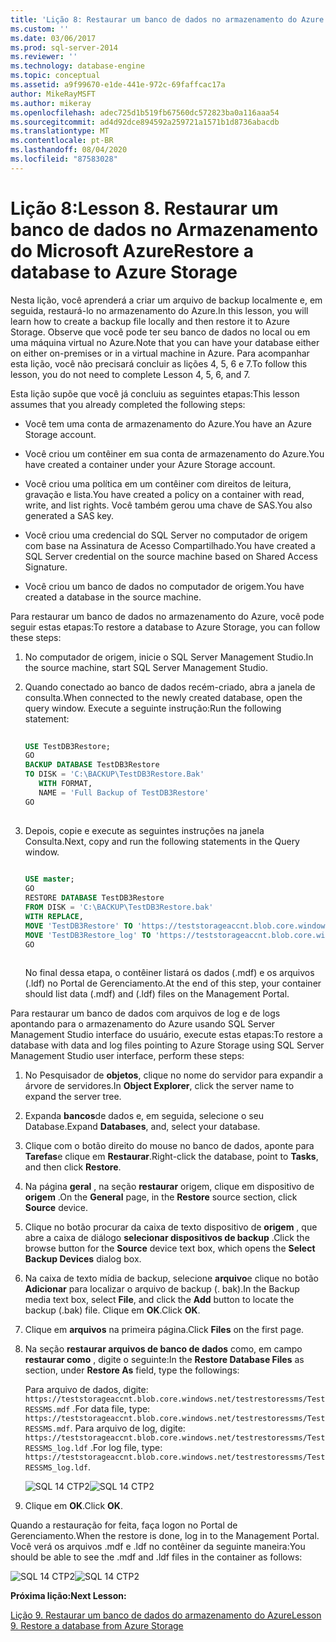 ```yaml
---
title: 'Lição 8: Restaurar um banco de dados no armazenamento do Azure | Microsoft Docs'
ms.custom: ''
ms.date: 03/06/2017
ms.prod: sql-server-2014
ms.reviewer: ''
ms.technology: database-engine
ms.topic: conceptual
ms.assetid: a9f99670-e1de-441e-972c-69faffcac17a
author: MikeRayMSFT
ms.author: mikeray
ms.openlocfilehash: adec725d1b519fb67560dc572823ba0a116aaa54
ms.sourcegitcommit: ad4d92dce894592a259721a1571b1d8736abacdb
ms.translationtype: MT
ms.contentlocale: pt-BR
ms.lasthandoff: 08/04/2020
ms.locfileid: "87583028"
---
```

# <a name="lesson-8-restore-a-database-to-azure-storage"></a><span data-ttu-id="3473a-103">Lição 8:</span><span class="sxs-lookup"><span data-stu-id="3473a-103">Lesson 8.</span></span> <span data-ttu-id="3473a-104">Restaurar um banco de dados no Armazenamento do Microsoft Azure</span><span class="sxs-lookup"><span data-stu-id="3473a-104">Restore a database to Azure Storage</span></span>
  <span data-ttu-id="3473a-105">Nesta lição, você aprenderá a criar um arquivo de backup localmente e, em seguida, restaurá-lo no armazenamento do Azure.</span><span class="sxs-lookup"><span data-stu-id="3473a-105">In this lesson, you will learn how to create a backup file locally and then restore it to Azure Storage.</span></span> <span data-ttu-id="3473a-106">Observe que você pode ter seu banco de dados no local ou em uma máquina virtual no Azure.</span><span class="sxs-lookup"><span data-stu-id="3473a-106">Note that you can have your database either on either on-premises or in a virtual machine in Azure.</span></span> <span data-ttu-id="3473a-107">Para acompanhar esta lição, você não precisará concluir as lições 4, 5, 6 e 7.</span><span class="sxs-lookup"><span data-stu-id="3473a-107">To follow this lesson, you do not need to complete Lesson 4, 5, 6, and 7.</span></span>  
  
 <span data-ttu-id="3473a-108">Esta lição supõe que você já concluiu as seguintes etapas:</span><span class="sxs-lookup"><span data-stu-id="3473a-108">This lesson assumes that you already completed the following steps:</span></span>  
  
-   <span data-ttu-id="3473a-109">Você tem uma conta de armazenamento do Azure.</span><span class="sxs-lookup"><span data-stu-id="3473a-109">You have an Azure Storage account.</span></span>  
  
-   <span data-ttu-id="3473a-110">Você criou um contêiner em sua conta de armazenamento do Azure.</span><span class="sxs-lookup"><span data-stu-id="3473a-110">You have created a container under your Azure Storage account.</span></span>  
  
-   <span data-ttu-id="3473a-111">Você criou uma política em um contêiner com direitos de leitura, gravação e lista.</span><span class="sxs-lookup"><span data-stu-id="3473a-111">You have created a policy on a container with read, write, and list rights.</span></span> <span data-ttu-id="3473a-112">Você também gerou uma chave de SAS.</span><span class="sxs-lookup"><span data-stu-id="3473a-112">You also generated a SAS key.</span></span>  
  
-   <span data-ttu-id="3473a-113">Você criou uma credencial do SQL Server no computador de origem com base na Assinatura de Acesso Compartilhado.</span><span class="sxs-lookup"><span data-stu-id="3473a-113">You have created a SQL Server credential on the source machine based on Shared Access Signature.</span></span>  
  
-   <span data-ttu-id="3473a-114">Você criou um banco de dados no computador de origem.</span><span class="sxs-lookup"><span data-stu-id="3473a-114">You have created a database in the source machine.</span></span>  
  
 <span data-ttu-id="3473a-115">Para restaurar um banco de dados no armazenamento do Azure, você pode seguir estas etapas:</span><span class="sxs-lookup"><span data-stu-id="3473a-115">To restore a database to Azure Storage, you can follow these steps:</span></span>  
  
1.  <span data-ttu-id="3473a-116">No computador de origem, inicie o SQL Server Management Studio.</span><span class="sxs-lookup"><span data-stu-id="3473a-116">In the source machine, start SQL Server Management Studio.</span></span>  
  
2.  <span data-ttu-id="3473a-117">Quando conectado ao banco de dados recém-criado, abra a janela de consulta.</span><span class="sxs-lookup"><span data-stu-id="3473a-117">When connected to the newly created database, open the query window.</span></span> <span data-ttu-id="3473a-118">Execute a seguinte instrução:</span><span class="sxs-lookup"><span data-stu-id="3473a-118">Run the following statement:</span></span>  
  
    ```sql  
  
    USE TestDB3Restore;   
    GO   
    BACKUP DATABASE TestDB3Restore   
    TO DISK = 'C:\BACKUP\TestDB3Restore.Bak'   
       WITH FORMAT,   
       NAME = 'Full Backup of TestDB3Restore'   
    GO  
  
    ```  
  
3.  <span data-ttu-id="3473a-119">Depois, copie e execute as seguintes instruções na janela Consulta.</span><span class="sxs-lookup"><span data-stu-id="3473a-119">Next, copy and run the following statements in the Query window.</span></span>  
  
    ```sql  
  
    USE master;   
    GO   
    RESTORE DATABASE TestDB3Restore    
    FROM DISK = 'C:\BACKUP\TestDB3Restore.bak'    
    WITH REPLACE,   
    MOVE 'TestDB3Restore' TO 'https://teststorageaccnt.blob.core.windows.net/testcontainrestore/TestDB3Restore.mdf',     
    MOVE 'TestDB3Restore_log' TO 'https://teststorageaccnt.blob.core.windows.net/testcontainrestore/TestDB3Restore_log.ldf';   
    GO  
  
    ```  
  
     <span data-ttu-id="3473a-120">No final dessa etapa, o contêiner listará os dados (.mdf) e os arquivos (.ldf) no Portal de Gerenciamento.</span><span class="sxs-lookup"><span data-stu-id="3473a-120">At the end of this step, your container should list data (.mdf) and (.ldf) files on the Management Portal.</span></span>  
  
 <span data-ttu-id="3473a-121">Para restaurar um banco de dados com arquivos de log e de logs apontando para o armazenamento do Azure usando SQL Server Management Studio interface do usuário, execute estas etapas:</span><span class="sxs-lookup"><span data-stu-id="3473a-121">To restore a database with data and log files pointing to Azure Storage using SQL Server Management Studio user interface, perform these steps:</span></span>  
  
1.  <span data-ttu-id="3473a-122">No Pesquisador de **objetos**, clique no nome do servidor para expandir a árvore de servidores.</span><span class="sxs-lookup"><span data-stu-id="3473a-122">In **Object Explorer**, click the server name to expand the server tree.</span></span>  
  
2.  <span data-ttu-id="3473a-123">Expanda **bancos**de dados e, em seguida, selecione o seu Database.</span><span class="sxs-lookup"><span data-stu-id="3473a-123">Expand **Databases**, and, select your database.</span></span>  
  
3.  <span data-ttu-id="3473a-124">Clique com o botão direito do mouse no banco de dados, aponte para **Tarefas**e clique em **Restaurar**.</span><span class="sxs-lookup"><span data-stu-id="3473a-124">Right-click the database, point to **Tasks**, and then click **Restore**.</span></span>  
  
4.  <span data-ttu-id="3473a-125">Na página **geral** , na seção **restaurar** origem, clique em dispositivo de **origem** .</span><span class="sxs-lookup"><span data-stu-id="3473a-125">On the **General** page, in the **Restore** source section, click **Source** device.</span></span>  
  
5.  <span data-ttu-id="3473a-126">Clique no botão procurar da caixa de texto dispositivo de **origem** , que abre a caixa de diálogo **selecionar dispositivos de backup** .</span><span class="sxs-lookup"><span data-stu-id="3473a-126">Click the browse button for the **Source** device text box, which opens the **Select Backup Devices** dialog box.</span></span>  
  
6.  <span data-ttu-id="3473a-127">Na caixa de texto mídia de backup, selecione **arquivo**e clique no botão **Adicionar** para localizar o arquivo de backup (. bak).</span><span class="sxs-lookup"><span data-stu-id="3473a-127">In the Backup media text box, select **File**, and click the **Add** button to locate the backup (.bak) file.</span></span> <span data-ttu-id="3473a-128">Clique em **OK**.</span><span class="sxs-lookup"><span data-stu-id="3473a-128">Click **OK**.</span></span>  
  
7.  <span data-ttu-id="3473a-129">Clique em **arquivos** na primeira página.</span><span class="sxs-lookup"><span data-stu-id="3473a-129">Click **Files** on the first page.</span></span>  
  
8.  <span data-ttu-id="3473a-130">Na seção **restaurar arquivos de banco de dados** como, em campo **restaurar como** , digite o seguinte:</span><span class="sxs-lookup"><span data-stu-id="3473a-130">In the **Restore Database Files** as section, under **Restore As** field, type the followings:</span></span>  
  
     <span data-ttu-id="3473a-131">Para arquivo de dados, digite: `https://teststorageaccnt.blob.core.windows.net/testrestoressms/TestRESSMS.mdf` .</span><span class="sxs-lookup"><span data-stu-id="3473a-131">For data file, type: `https://teststorageaccnt.blob.core.windows.net/testrestoressms/TestRESSMS.mdf`.</span></span> <span data-ttu-id="3473a-132">Para arquivo de log, digite: `https://teststorageaccnt.blob.core.windows.net/testrestoressms/TestRESSMS_log.ldf` .</span><span class="sxs-lookup"><span data-stu-id="3473a-132">For log file, type: `https://teststorageaccnt.blob.core.windows.net/testrestoressms/TestRESSMS_log.ldf`.</span></span>  
  
     <span data-ttu-id="3473a-133">![SQL 14 CTP2](../tutorials/media/ss-was-tutlesson-8-8.gif "SQL 14 CTP2")</span><span class="sxs-lookup"><span data-stu-id="3473a-133">![SQL 14 CTP2](../tutorials/media/ss-was-tutlesson-8-8.gif "SQL 14 CTP2")</span></span>  
  
9. <span data-ttu-id="3473a-134">Clique em **OK**.</span><span class="sxs-lookup"><span data-stu-id="3473a-134">Click **OK**.</span></span>  
  
 <span data-ttu-id="3473a-135">Quando a restauração for feita, faça logon no Portal de Gerenciamento.</span><span class="sxs-lookup"><span data-stu-id="3473a-135">When the restore is done, log in to the Management Portal.</span></span> <span data-ttu-id="3473a-136">Você verá os arquivos .mdf e .ldf no contêiner da seguinte maneira:</span><span class="sxs-lookup"><span data-stu-id="3473a-136">You should be able to see the .mdf and .ldf files in the container as follows:</span></span>  
  
 <span data-ttu-id="3473a-137">![SQL 14 CTP2](../tutorials/media/ss-was-tutlesson-8-9.gif "SQL 14 CTP2")</span><span class="sxs-lookup"><span data-stu-id="3473a-137">![SQL 14 CTP2](../tutorials/media/ss-was-tutlesson-8-9.gif "SQL 14 CTP2")</span></span>  
  
 <span data-ttu-id="3473a-138">**Próxima lição:**</span><span class="sxs-lookup"><span data-stu-id="3473a-138">**Next Lesson:**</span></span>  
  
 [<span data-ttu-id="3473a-139">Lição 9. Restaurar um banco de dados do armazenamento do Azure</span><span class="sxs-lookup"><span data-stu-id="3473a-139">Lesson 9. Restore a database from Azure Storage</span></span>](../relational-databases/lesson-8-restore-as-new-database-from-log-backup.md)  
  
  
